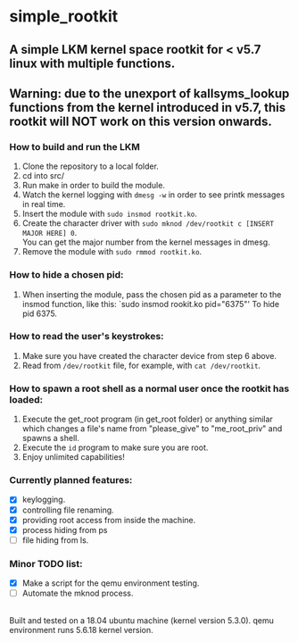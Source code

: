 # simple_rootkit
## A simple LKM kernel space rootkit for < v5.7 linux with multiple functions.
## Warning: due to the unexport of kallsyms_lookup functions from the kernel introduced in v5.7, this rootkit will NOT work on this version onwards.

### How to build and run the LKM
1. Clone the repository to a local folder.
2. cd into src/
3. Run make in order to build the module.
4. Watch the kernel logging with `dmesg -w` in order to see printk messages in real time.
5. Insert the module with `sudo insmod rootkit.ko`.
6. Create the character driver with `sudo mknod /dev/rootkit c [INSERT MAJOR HERE] 0`.  
   You can get the major number from the kernel messages in dmesg.
7. Remove the module with `sudo rmmod rootkit.ko`.

### How to hide a chosen pid:
1. When inserting the module, pass the chosen pid as a parameter to the insmod function, like this:
   `sudo insmod rookit.ko pid="6375"'
   To hide pid 6375.


### How to read the user's keystrokes:
1. Make sure you have created the character device from step 6 above.
2. Read from `/dev/rootkit` file, for example, with `cat /dev/rootkit`.

### How to spawn a root shell as a normal user once the rootkit has loaded:
1. Execute the get_root program (in get_root folder) or anything similar which changes a file's name from "please_give" to "me_root_priv" and spawns a shell.
2. Execute the `id` program to make sure you are root.
3. Enjoy unlimited capabilities!

### Currently planned features:
- [x] keylogging.
- [x] controlling file renaming.
- [x] providing root access from inside the machine.
- [x] process hiding from ps
- [ ] file hiding from ls.

### Minor TODO list:
- [x] Make a script for the qemu environment testing.
- [ ] Automate the mknod process.
  
<br>
Built and tested on a 18.04 ubuntu machine (kernel version 5.3.0).
qemu environment runs 5.6.18 kernel version.
